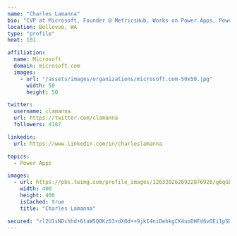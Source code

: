 ```yaml
---
name: "Charles Lamanna"
bio: "CVP at Microsoft, Founder @ MetricsHub. Works on Power Apps, Power Automate, Power Virtual Agent, Common Data Service and Dynamics 365."
location: Bellevue, WA
type: "profile"
heat: 101

affiliation:
  name: Microsoft
  domain: microsoft.com
  images:
    - url: "/assets/images/organizations/microsoft.com-50x50.jpg"
      width: 50
      height: 50

twitter:
  username: clamanna
  url: https://twitter.com/clamanna
  followers: 4187

linkedin:
  url: https://www.linkedin.com/in/charleslamanna

topics:
  - Power Apps

images:
  - url: https://pbs.twimg.com/profile_images/1263202626922876928/g6qGbHZ-_400x400.jpg
    width: 400
    height: 400
    isCached: true
    title: "Charles Lamanna"

secured: "rl2U1sNDchhd+6taW5Q0Kz63+dXOd++9jkI4niDehkgCK4uoDHFd6vOEiIpSDGgXNAmigUVSMN2thMd2Aa01i1gATXxaxp1GmyKQ4A+JGb3MmxLqq2NHFD/AWzIN2/ZpdoQjqrh5t+juj/rBolXh7b+ExkJYhkITavpW6gk/wa3cdLqiFZXYDgUJjVUSwzziDyI0rv3AeFSkhG365fhofjVQDv0E7K4zVHtKQbpB/Jl4hh63hg3e4rcMrt06HGSDGFGkICJXvZwQIh8Oo5rFL+xvWc8IdPIzOfAUJw3VHCXxhKZqc8r23z5IdwBtqH8u0gm+3bFOVw9DqHbjm5iL3tvI9otnxlWFBmcv8qKgPFgus2hUFfBK9VLMeYE1XSMASAGeBD+2TMzGzvKc2myeQzM2wekBu/EOsYN5DrpifCU=;HJtJLDsLmE3xZfZskCwymg=="
---
```


